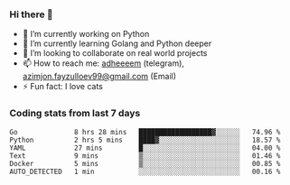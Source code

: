 ### Hi there 👋

<!--
**adheeeem/adheeeem** is a ✨ _special_ ✨ repository because its `README.md` (this file) appears on your GitHub profile.

Here are some ideas to get you started:
-->
- 🔭 I’m currently working on Python
- 🌱 I’m currently learning Golang and Python deeper
- 👯 I’m looking to collaborate on real world projects
- 📫 How to reach me: [adheeeem](https://t.me/adheeeem) (telegram), azimjon.fayzulloev99@gmail.com (Email)
- ⚡ Fun fact: I love cats 


### Coding stats from last 7 days
<!--START_SECTION:waka-->

```text
Go              8 hrs 28 mins   ██████████████████▓░░░░░░   74.96 %
Python          2 hrs 5 mins    ████▓░░░░░░░░░░░░░░░░░░░░   18.57 %
YAML            27 mins         █░░░░░░░░░░░░░░░░░░░░░░░░   04.00 %
Text            9 mins          ▒░░░░░░░░░░░░░░░░░░░░░░░░   01.46 %
Docker          5 mins          ▒░░░░░░░░░░░░░░░░░░░░░░░░   00.85 %
AUTO_DETECTED   1 min           ░░░░░░░░░░░░░░░░░░░░░░░░░   00.16 %
```

<!--END_SECTION:waka-->

